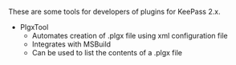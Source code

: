 These are some tools for developers of plugins for KeePass 2.x.

* PlgxTool
    * Automates creation of .plgx file using xml configuration file
    * Integrates with MSBuild
    * Can be used to list the contents of a .plgx file
